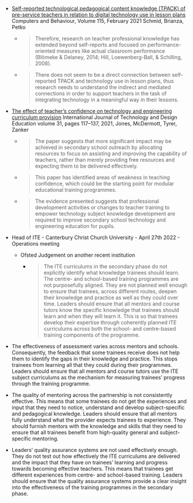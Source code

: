 * [Self-reported technological pedagogical content knowledge (TPACK) of pre-service teachers in relation to digital technology use in lesson plans](https://www.sciencedirect.com/science/article/pii/S0747563220303332) Computers and Behaviour, Volume 115, February 2021 Schmid, Brianza, Petko
    * > Therefore, research on teacher professional knowledge has extended beyond self-reports and focused on performance-oriented measures like actual classroom performance (Blömeke & Delaney, 2014; Hill, Loewenberg-Ball, & Schilling, 2008).
    * > There does not seem to be a direct connection between self-reported TPACK and technology use in lesson plans, thus research needs to understand the indirect and mediated connections in order to support teachers in the task of integrating technology in a meaningful way in their lessons.
* [The effect of teacher’s confidence on technology and engineering curriculum provision](https://link.springer.com/article/10.1007/s10798-019-09542-4) International Journal of Technology and Design Education volume 31, pages 117–137, 2021, Jones, McDermott, Tyrer, Zanker 
    * > The paper suggests that more significant impact may be achieved in secondary school outreach by allocating resources to focus on assisting and improving the capability of teachers, rather than merely providing free resources and expecting them to be delivered effectively.
    * > This paper has identified areas of weakness in teaching confidence, which could be the starting point for modular educational training programmes. 
    * > The evidence presented suggests that professional development activities or changes to teacher training to empower technology subject knowledge development are required to improve secondary school technology and engineering education for pupils.
* Head of ITE - Canterbury Christ Church University - April 27th 2022 - Operations meeting
    * Ofsted Judgement on another recent institution
        * > The ITE curriculums in the secondary phase do not explicitly identify what knowledge trainees should learn. The centre- and school-based training programmes are not purposefully aligned. They are not planned well enough to ensure that trainees, across different routes, deepen their knowledge and practice as well as they could over time. Leaders should ensure that all mentors and course tutors know the specific knowledge that trainees should learn and when they will learn it. This is so that trainees develop their expertise through coherently planned ITE curriculums across both the school- and centre-based training components of the programme. 




* The effectiveness of assessment varies across mentors and schools. Consequently, the feedback that some trainees receive does not help them to identify the gaps in their knowledge and practice. This stops trainees from learning all that they could during their programmes. Leaders should ensure that all mentors and course tutors use the ITE subject curriculums as the mechanism for measuring trainees’ progress through the training programme. 

* The quality of mentoring across the partnership is not consistently effective. This means that some trainees do not get the experiences and input that they need to notice, understand and develop subject-specific and pedagogical knowledge. Leaders should ensure that all mentors fully understand what the provider expects trainees to experience. They should furnish mentors with the knowledge and skills that they need to ensure that all trainees benefit from high-quality general and subject-specific mentoring.  

* Leaders’ quality assurance systems are not used effectively enough. They do not test out how effectively the ITE curriculums are delivered and the impact that they have on trainees’ learning and progress towards becoming effective teachers. This means that trainees get different experiences from centre- and school-based training. Leaders should ensure that the quality assurance systems provide a clear insight into the effectiveness of the training programmes in the secondary phase. 

 